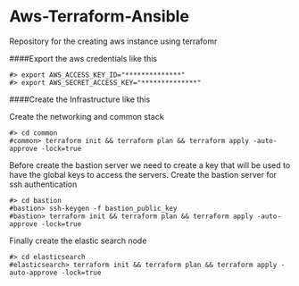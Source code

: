 # Aws-Terraform-Ansible
Repository for the creating aws instance  using terrafomr

####Export the aws credentials like this

```
#> export AWS_ACCESS_KEY_ID="**************"
#> export AWS_SECRET_ACCESS_KEY="**************"
```

####Create the Infrastructure like this

Create the networking and common stack
```buildoutcfg
#> cd common
#common> terraform init && terraform plan && terraform apply -auto-approve -lock=true

```
Before create the bastion server we need to create a key that will be used to have the global
keys to access the servers.
Create the bastion server for ssh authentication
```buildoutcfg
#> cd bastion
#bastion> ssh-keygen -f bastion_public_key
#bastion> terraform init && terraform plan && terraform apply -auto-approve -lock=true
```

Finally create the elastic search node
```buildoutcfg
#> cd elasticsearch
#elasticsearch> terraform init && terraform plan && terraform apply -auto-approve -lock=true
```

